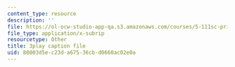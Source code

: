 ```yaml
---
content_type: resource
description: ''
file: https://ol-ocw-studio-app-qa.s3.amazonaws.com/courses/5-111sc-principles-of-chemical-science-fall-2014/80003d5ec23da67536cbd0660ac02e0a_LWmVdG0uj2g.srt
file_type: application/x-subrip
resourcetype: Other
title: 3play caption file
uid: 80003d5e-c23d-a675-36cb-d0660ac02e0a
---
```

